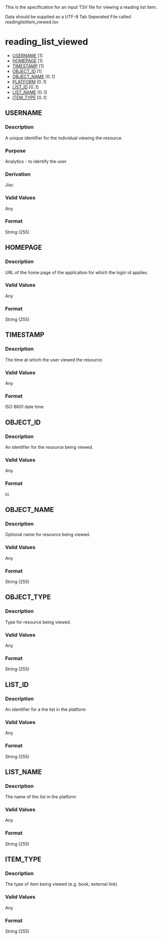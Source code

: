 This is the specification for an input TSV file for viewing a reading list item.

Data should be supplied as a UTF-8 Tab Seperated File called readinglistitem_viewed.tsv

# reading_list_viewed

* [USERNAME](#username) [1]
* [HOMEPAGE](#homepage) [1]
* [TIMESTAMP](#timestamp) [1]
* [OBJECT_ID](#object_id) [1]
* [OBJECT_NAME](#object_name) [0..1] 
* [PLATFORM](#platform) [0..1] 
* [LIST_ID](#list_id) [0..1] 
* [LIST_NAME](#list_name) [0..1] 
* [ITEM_TYPE](#item_type) [0..1] 


## USERNAME 
### Description
A unique identifier for the individual viewing the resource.

### Purpose
Analytics - to identify the user

### Derivation
Jisc

### Valid Values
Any

### Format
String (255)


## HOMEPAGE 
### Description
URL of the home page of the application for which the login id applies.

### Valid Values
Any

### Format
String (255)


## TIMESTAMP 
### Description
The time at which the user viewed the resource.


### Valid Values
Any

### Format
ISO 8601 date time


## OBJECT_ID 
### Description
An identifier for the resource being viewed.

### Valid Values
Any

### Format
iri


## OBJECT_NAME 
### Description
Optional name for resource being viewed.

### Valid Values
Any

### Format
String (255)

## OBJECT_TYPE 
### Description
Type for resource being viewed.

### Valid Values
Any

### Format
String (255)


## LIST_ID 
### Description
An identifier for a the list in the platform

### Valid Values
Any

### Format
String (255)


## LIST_NAME 
### Description
The name of the list in the platform

### Valid Values
Any

### Format
String (255)


## ITEM_TYPE 
### Description
The type of item being viewed (e.g. book, external link)

### Valid Values
Any

### Format
String (255)
